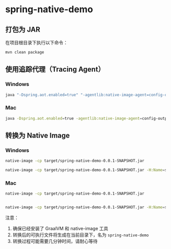 # spring-native-demo

## 打包为 JAR

在项目根目录下执行以下命令：

```bash
mvn clean package
```

## 使用追踪代理（Tracing Agent）

### Windows
```bash
java "-Dspring.aot.enabled=true" "-agentlib:native-image-agent=config-output-dir=./src/main/resources/META-INF/native-image" -jar "target/spring-native-demo-0.0.1-SNAPSHOT.jar"
```

### Mac
```bash
java -Dspring.aot.enabled=true -agentlib:native-image-agent=config-output-dir=./src/main/resources/META-INF/native-image -jar target/spring-native-demo-0.0.1-SNAPSHOT.jar
```



## 转换为 Native Image

### Windows
```bash
native-image -cp target/spring-native-demo-0.0.1-SNAPSHOT.jar 

native-image -cp target/spring-native-demo-0.0.1-SNAPSHOT.jar -H:Name=spring-native-demo -H:ReflectionConfigurationFiles=src/main/resources/META-INF/native-image/reflect-config.json -H:ResourceConfigurationFiles=src/main/resources/META-INF/native-image/resource-config.json -H:DynamicProxyConfigurationFiles=src/main/resources/META-INF/native-image/proxy-config.json
```

### Mac
```bash
native-image -cp target/spring-native-demo-0.0.1-SNAPSHOT.jar


native-image -cp target/spring-native-demo-0.0.1-SNAPSHOT.jar -H:Name=spring-native-demo -H:ReflectionConfigurationFiles=src/main/resources/META-INF/native-image/reflect-config.json -H:ResourceConfigurationFiles=src/main/resources/META-INF/native-image/resource-config.json -H:DynamicProxyConfigurationFiles=src/main/resources/META-INF/native-image/proxy-config.json
```

注意：
1. 确保已经安装了 GraalVM 和 native-image 工具
2. 转换后的可执行文件将生成在当前目录下，名为 `spring-native-demo`
3. 转换过程可能需要几分钟时间，请耐心等待